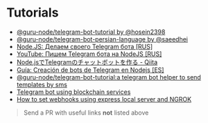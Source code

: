 # Tutorials

* [@guru-node/telegram-bot-tutorial by @hosein2398](https://github.com/hosein2398/@guru-node/telegram-bot-tutorial)
* [@guru-node/telegram-bot-persian-language by @saeedhei](https://github.com/saeedhei/@guru-node/telegram-bot-persian-language)
* [Node.JS: Делаем своего Telegram бота [RUS]](https://archakov.im/post/telegram-bot-on-nodejs.html)
* [YouTube: Пишем Telegram бота на NodeJS [RUS]](https://www.youtube.com/watch?v=RS1nmDMf69U&list=PL6AOr-PZtK-mM2QC1ixyfa5CtJZGK61aN)
* [Node.jsでTelegramのチャットボットを作る - Qiita](https://qiita.com/neetshin/items/0e2f6fa3ade41adb77bc)
* [Guía: Creación de bots de Telegram en Nodejs [ES]](https://tecnonucleous.com/creacion-de-bots-de-telegram-en-nodejs/)
* [@guru-node/telegram-bot-tutorial:a telegram bot helper to send templates by sms](https://github.com/vito2005/chatManagerTelegramBot)
* [Telegram bot using blockchain services](https://ilanolkies.com/post/Telegram-bot-using-blockchain-services)
* [How to set webhooks using express local server and NGROK](https://github.com/leobloise/@guru-node/telegram-bot-wb-tutorial)
> Send a PR with useful links **not** listed above
